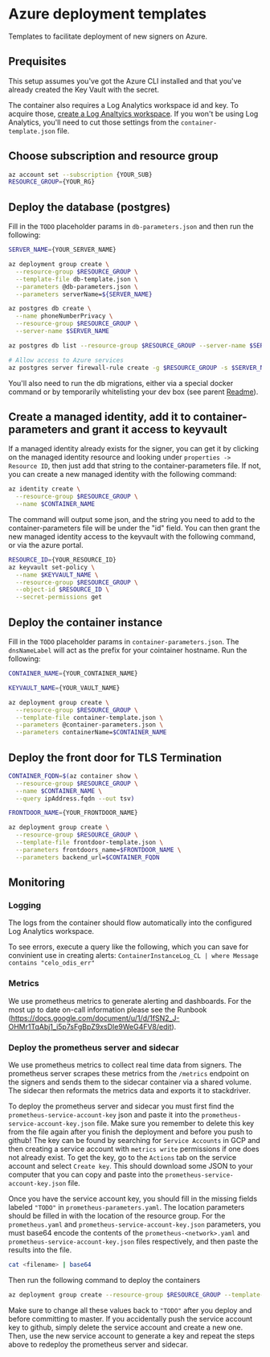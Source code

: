 # Azure deployment templates

Templates to facilitate deployment of new signers on Azure.

## Prequisites

This setup assumes you've got the Azure CLI installed and that you've already created the Key Vault with the secret.

The container also requires a Log Analytics workspace id and key. To acquire those, [create a Log Analtyics workspace](https://docs.microsoft.com/en-us/azure/azure-monitor/learn/quick-create-workspace). If you won't be using Log Analytics, you'll need to cut those settings from the `container-template.json` file.

## Choose subscription and resource group

```bash
az account set --subscription {YOUR_SUB}
RESOURCE_GROUP={YOUR_RG}
```

## Deploy the database (postgres)

Fill in the `TODO` placeholder params in `db-parameters.json` and then run the following:

```bash
SERVER_NAME={YOUR_SERVER_NAME}

az deployment group create \
  --resource-group $RESOURCE_GROUP \
  --template-file db-template.json \
  --parameters @db-parameters.json \
  --parameters serverName=${SERVER_NAME}

az postgres db create \
  --name phoneNumberPrivacy \
  --resource-group $RESOURCE_GROUP \
  --server-name $SERVER_NAME

az postgres db list --resource-group $RESOURCE_GROUP --server-name $SERVER_NAME

# Allow access to Azure services
az postgres server firewall-rule create -g $RESOURCE_GROUP -s $SERVER_NAME -n AllowAllWindowsAzureIps --start-ip-address 0.0.0.0 --end-ip-address 0.0.0.0
```

You'll also need to run the db migrations, either via a special docker command or by temporarily whitelisting your dev box (see parent [Readme](../README.md)).

## Create a managed identity, add it to container-parameters and grant it access to keyvault

If a managed identity already exists for the signer, you can get it by clicking on the managed identity resource and looking under `properties -> Resource ID`, then just add that string to the container-parameters file. If not, you can create a new managed identity with the following command:

```bash
az identity create \
  --resource-group $RESOURCE_GROUP \
  --name $CONTAINER_NAME
```

The command will output some json, and the string you need to add to the container-parameters file will be under the "id" field. You can then grant the new managed identity access to the keyvault with the following command, or via the azure portal.

```bash
RESOURCE_ID={YOUR_RESOURCE_ID}
az keyvault set-policy \
  --name $KEYVAULT_NAME \
  --resource-group $RESOURCE_GROUP \
  --object-id $RESOURCE_ID \
  --secret-permissions get
```

## Deploy the container instance

Fill in the `TODO` placeholder params in `container-parameters.json`. The `dnsNameLabel` will act as the prefix for your cointainer hostname. Run the following:

```bash
CONTAINER_NAME={YOUR_CONTAINER_NAME}

KEYVAULT_NAME={YOUR_VAULT_NAME}

az deployment group create \
  --resource-group $RESOURCE_GROUP \
  --template-file container-template.json \
  --parameters @container-parameters.json \
  --parameters containerName=$CONTAINER_NAME
```

## Deploy the front door for TLS Termination

```bash
CONTAINER_FQDN=$(az container show \
  --resource-group $RESOURCE_GROUP \
  --name $CONTAINER_NAME \
  --query ipAddress.fqdn --out tsv)

FRONTDOOR_NAME={YOUR_FRONTDOOR_NAME}

az deployment group create \
  --resource-group $RESOURCE_GROUP \
  --template-file frontdoor-template.json \
  --parameters frontdoors_name=$FRONTDOOR_NAME \
  --parameters backend_url=$CONTAINER_FQDN
```

## Monitoring

### Logging

The logs from the container should flow automatically into the configured Log Analytics workspace.

To see errors, execute a query like the following, which you can save for convinient use in creating alerts:
`ContainerInstanceLog_CL | where Message contains "celo_odis_err"`

### Metrics

We use prometheus metrics to generate alerting and dashboards. For the most up to date on-call information please see the Runbook (https://docs.google.com/document/u/1/d/1fSN2_J-OHMr1TqAbj1_i5p7sFgBpZ9xsDIe9WeG4FV8/edit).

### Deploy the prometheus server and sidecar

We use prometheus metrics to collect real time data from signers. The prometheus server scrapes these metrics from the `/metrics` endpoint on the signers and sends them to the sidecar container via a shared volume. The sidecar then reformats the metrics data and exports it to stackdriver.

To deploy the prometheus server and sidecar you must first find the `prometheus-service-account-key` json and paste it into the `prometheus-service-account-key.json` file. Make sure you remember to delete this key from the file again after you finish the deployment and before you push to github! The key can be found by searching for `Service Accounts` in GCP and then creating a service account with `metrics write` permissions if one does not already exist. To get the key, go to the `Actions` tab on the service account and select `Create key`. This should download some JSON to your computer that you can copy and paste into the `prometheus-service-account-key.json` file.

Once you have the service account key, you should fill in the missing fields labeled `"TODO"` in `prometheus-parameters.yaml`. The location parameters should be filled in with the location of the resource group. For the `prometheus.yaml` and `prometheus-service-account-key.json` parameters, you must base64 encode the contents of the `prometheus-<network>.yaml` and `prometheus-service-account-key.json` files respectively, and then paste the results into the file.

```bash
cat <filename> | base64
```

Then run the following command to deploy the containers

```bash
az deployment group create --resource-group $RESOURCE_GROUP --template-file prometheus-template.json --parameters @prometheus-parameters.json
```

Make sure to change all these values back to `"TODO"` after you deploy and before committing to master. If you accidentally push the service account key to github, simply delete the service account and create a new one. Then, use the new service account to generate a key and repeat the steps above to redeploy the prometheus server and sidecar.
